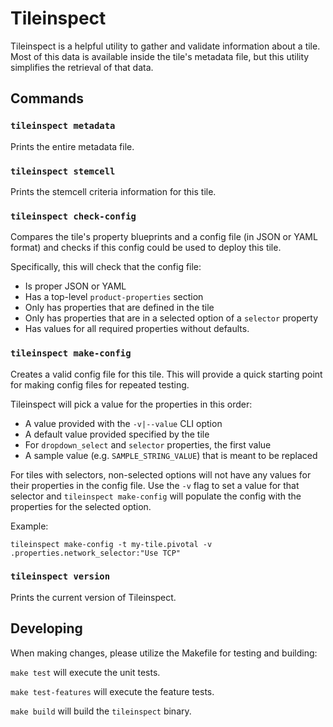 # Tileinspect

Tileinspect is a helpful utility to gather and validate information about a tile. Most of this data is available inside the tile's metadata file, but this utility simplifies the retrieval of that data.

## Commands

### `tileinspect metadata`

Prints the entire metadata file.

### `tileinspect stemcell`

Prints the stemcell criteria information for this tile.


### `tileinspect check-config`
Compares the tile's property blueprints and a config file (in JSON or YAML format) and checks if this config could be used to deploy this tile.

Specifically, this will check that the config file:
* Is proper JSON or YAML
* Has a top-level `product-properties` section
* Only has properties that are defined in the tile 
* Only has properties that are in a selected option of a `selector` property
* Has values for all required properties without defaults.

### `tileinspect make-config`

Creates a valid config file for this tile. This will provide a quick starting point for making config files for repeated testing.

Tileinspect will pick a value for the properties in this order:
* A value provided with the `-v|--value` CLI option
* A default value provided specified by the tile
* For `dropdown_select` and `selector` properties, the first value
* A sample value (e.g. `SAMPLE_STRING_VALUE`) that is meant to be replaced

For tiles with selectors, non-selected options will not have any values for their properties in the config file. Use the `-v` flag to set a value for that selector and `tileinspect make-config` will populate the config with the properties for the selected option.

Example:
```
tileinspect make-config -t my-tile.pivotal -v .properties.network_selector:"Use TCP"
``` 

### `tileinspect version`

Prints the current version of Tileinspect.

## Developing

When making changes, please utilize the Makefile for testing and building:

`make test` will execute the unit tests.

`make test-features` will execute the feature tests.

`make build` will build the `tileinspect` binary.
